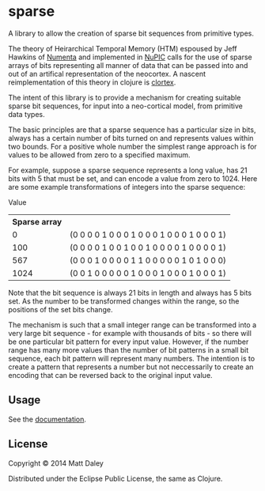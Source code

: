 # sparse

A library to allow the creation of sparse bit sequences from primitive types.

The theory of Heirarchical Temporal Memory (HTM) espoused by Jeff Hawkins of
[Numenta](http://numenta.com) and implemented in
[NuPIC](http://github.com/numenta/nupic) calls for the use of sparse arrays of
bits representing all manner of data that can be passed into and out of an
artifical representation of the neocortex. A nascent reimplementation of
this theory in clojure is [clortex](http://github.com/fergalbyrne/clortex).

The intent of this library is to provide a mechanism for creating suitable 
sparse bit sequences, for input into a neo-cortical model, from primitive data types.

The basic principles are that a sparse sequence has a particular size in bits, always has
a certain number of bits turned on and represents values within two bounds. For a
positive whole number the simplest range approach is for values to be allowed from
zero to a specified maximum.

For example, suppose a sparse sequence represents a long value, has 21 bits with
5 that must be set, and can encode a value from zero to 1024. Here
are some example transformations of integers into the sparse sequence:

<table>
  <tr><hd>Value</th><th>Sparse array</th></tr>
  <tr><td>0</td><td>(0 0 0 0 1 0 0 0 1 0 0 0 1 0 0 0 1 0 0 0 1)</td></tr>
  <tr><td>100</td><td>(0 0 0 0 1 0 0 1 0 0 1 0 0 0 0 1 0 0 0 0 1)</td></tr>
  <tr><td>567</td><td>(0 0 0 1 0 0 0 0 1 1 0 0 0 0 0 1 0 1 0 0 0)</td></tr>
  <tr><td>1024</td><td>(0 0 1 0 0 0 0 0 1 0 0 0 1 0 0 0 1 0 0 0 1)</td></tr>
</table>

Note that the bit sequence is always 21 bits in length and always has
5 bits set. As the number to be transformed changes within the range, so
the positions of the set bits change.

The mechanism is such that a small integer range can be transformed into a very
large bit sequence - for example with thousands of bits - so there will
be one particular bit pattern for every input value. However, if the number range
has many more values than the number of bit patterns in a small bit sequence,
each bit pattern will represent many numbers. The intention is to create a pattern
that represents a number but not neccessarily to create an encoding that can be
reversed back to the original input value.

## Usage

See the [documentation](http://github.com/mdaley/sparse/docs/uberdoc.html).

## License

Copyright © 2014 Matt Daley

Distributed under the Eclipse Public License, the same as Clojure.
